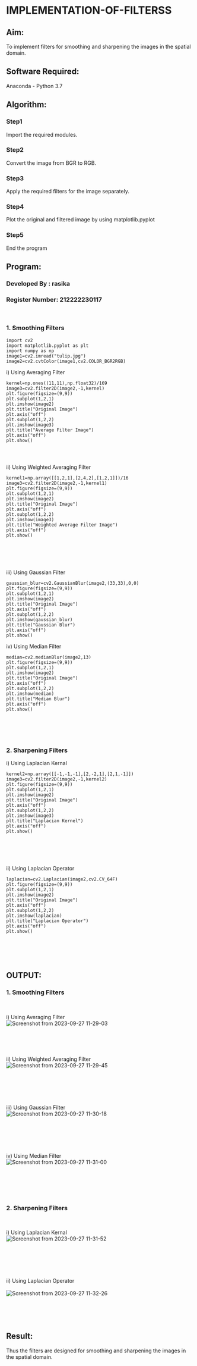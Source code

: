# IMPLEMENTATION-OF-FILTERSS
## Aim:
To implement filters for smoothing and sharpening the images in the spatial domain.

## Software Required:
Anaconda - Python 3.7

## Algorithm:
### Step1
Import the required modules.

### Step2
Convert the image from BGR to RGB.

### Step3
Apply the required filters for the image separately.
### Step4
Plot the original and filtered image by using matplotlib.pyplot

### Step5
End the program

## Program:
### Developed By   : rasika
### Register Number: 212222230117
</br>

### 1. Smoothing Filters
```
import cv2
import matplotlib.pyplot as plt
import numpy as np
image1=cv2.imread("tulip.jpg")
image2=cv2.cvtColor(image1,cv2.COLOR_BGR2RGB)
```
i) Using Averaging Filter
```
kernel=np.ones((11,11),np.float32)/169
image3=cv2.filter2D(image2,-1,kernel)
plt.figure(figsize=(9,9))
plt.subplot(1,2,1)
plt.imshow(image2)
plt.title("Original Image")
plt.axis("off")
plt.subplot(1,2,2)
plt.imshow(image3)
plt.title("Average Filter Image")
plt.axis("off")
plt.show()




```
ii) Using Weighted Averaging Filter
```
kernel1=np.array([[1,2,1],[2,4,2],[1,2,1]])/16
image3=cv2.filter2D(image2,-1,kernel1)
plt.figure(figsize=(9,9))
plt.subplot(1,2,1)
plt.imshow(image2)
plt.title("Original Image")
plt.axis("off")
plt.subplot(1,2,2)
plt.imshow(image3)
plt.title("Weighted Average Filter Image")
plt.axis("off")
plt.show()






```
iii) Using Gaussian Filter
```
gaussian_blur=cv2.GaussianBlur(image2,(33,33),0,0)
plt.figure(figsize=(9,9))
plt.subplot(1,2,1)
plt.imshow(image2)
plt.title("Original Image")
plt.axis("off")
plt.subplot(1,2,2)
plt.imshow(gaussian_blur)
plt.title("Gaussian Blur")
plt.axis("off")
plt.show()

```

iv) Using Median Filter
```
median=cv2.medianBlur(image2,13)
plt.figure(figsize=(9,9))
plt.subplot(1,2,1)
plt.imshow(image2)
plt.title("Original Image")
plt.axis("off")
plt.subplot(1,2,2)
plt.imshow(median)
plt.title("Median Blur")
plt.axis("off")
plt.show()






```

### 2. Sharpening Filters
i) Using Laplacian Kernal
```
kernel2=np.array([[-1,-1,-1],[2,-2,1],[2,1,-1]])
image3=cv2.filter2D(image2,-1,kernel2)
plt.figure(figsize=(9,9))
plt.subplot(1,2,1)
plt.imshow(image2)
plt.title("Original Image")
plt.axis("off")
plt.subplot(1,2,2)
plt.imshow(image3)
plt.title("Laplacian Kernel")
plt.axis("off")
plt.show()






```
ii) Using Laplacian Operator
```
laplacian=cv2.Laplacian(image2,cv2.CV_64F)
plt.figure(figsize=(9,9))
plt.subplot(1,2,1)
plt.imshow(image2)
plt.title("Original Image")
plt.axis("off")
plt.subplot(1,2,2)
plt.imshow(laplacian)
plt.title("Laplacian Operator")
plt.axis("off")
plt.show()






```

## OUTPUT:
### 1. Smoothing Filters
</br>

i) Using Averaging Filter
</br>![Screenshot from 2023-09-27 11-29-03](https://github.com/rasika1206/IMPLEMENTATION-OF-FILTERSS/assets/124434806/a412dc4e-5b10-40f0-a7f0-571f2892aeed)

</br>
</br>
</br>


ii) Using Weighted Averaging Filter
</br>![Screenshot from 2023-09-27 11-29-45](https://github.com/rasika1206/IMPLEMENTATION-OF-FILTERSS/assets/124434806/8069a112-a50d-49e2-b4d6-f0d60fd94d6a)

</br>
</br>
</br>
</br>

iii) Using Gaussian Filter
</br>![Screenshot from 2023-09-27 11-30-18](https://github.com/rasika1206/IMPLEMENTATION-OF-FILTERSS/assets/124434806/8a301242-63aa-4820-b657-5589c6793155)

</br>
</br>
</br>
</br>

iv) Using Median Filter
</br>![Screenshot from 2023-09-27 11-31-00](https://github.com/rasika1206/IMPLEMENTATION-OF-FILTERSS/assets/124434806/78ef83d4-0f55-47f6-a772-a435b51f51b9)

</br>
</br>
</br>
</br>

### 2. Sharpening Filters
</br>

i) Using Laplacian Kernal
</br>![Screenshot from 2023-09-27 11-31-52](https://github.com/rasika1206/IMPLEMENTATION-OF-FILTERSS/assets/124434806/1dffe04a-84ea-4eed-a7c7-d51582884276)

</br>
</br>
</br>
</br>

ii) Using Laplacian Operator
</br>
</br>![Screenshot from 2023-09-27 11-32-26](https://github.com/rasika1206/IMPLEMENTATION-OF-FILTERSS/assets/124434806/bd97f83b-02c6-4d81-a05c-7e25ef87ed00)

</br>
</br>
</br>

## Result:
Thus the filters are designed for smoothing and sharpening the images in the spatial domain.
